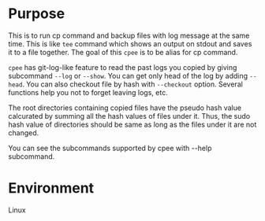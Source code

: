 # Purpose
This is to run cp command and backup files with log message at the same time. This is like `tee` command which shows an output on stdout and saves it to a file together. The goal of this `cpee` is to be alias for cp command.

`cpee` has git-log-like feature to read the past logs you copied by giving subcommand `--log` or `--show`. You can get only head of the log by adding `--head`. You can also checkout file by hash with `--checkout` option. Several functions help you not to forget leaving logs, etc.

The root directories containing copied files have the pseudo hash value calcurated by summing all the hash values of files under it. Thus, the sudo hash value of directories should be same as long as the files under it are not changed.

You can see the subcommands supported by cpee with --help subcommand.

# Environment
Linux

